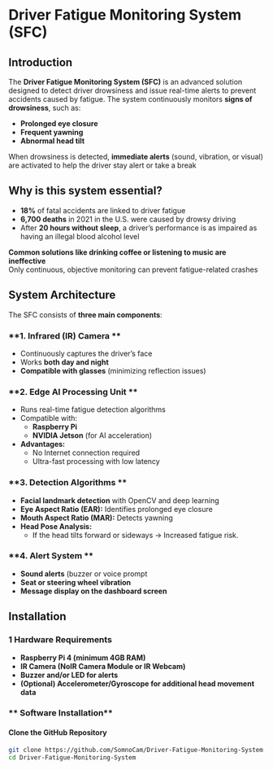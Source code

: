 # **Driver Fatigue Monitoring System (SFC)**

##  **Introduction**
The **Driver Fatigue Monitoring System (SFC)** is an advanced solution designed to detect driver drowsiness and issue real-time alerts to prevent accidents caused by fatigue. The system continuously monitors **signs of drowsiness**, such as:
- **Prolonged eye closure**
- **Frequent yawning**
- **Abnormal head tilt**

When drowsiness is detected, **immediate alerts** (sound, vibration, or visual) are activated to help the driver stay alert or take a break

##  **Why is this system essential?**
- **18%** of fatal accidents are linked to driver fatigue
- **6,700 deaths** in 2021 in the U.S. were caused by drowsy driving
- After **20 hours without sleep**, a driver’s performance is as impaired as having an illegal blood alcohol level

 **Common solutions like drinking coffee or listening to music are ineffective**  
Only continuous, objective monitoring can prevent fatigue-related crashes

##  **System Architecture**
The SFC consists of **three main components**:

### **1. Infrared (IR) Camera **
- Continuously captures the driver’s face
- Works **both day and night**
- **Compatible with glasses** (minimizing reflection issues)

### **2. Edge AI Processing Unit **
- Runs real-time fatigue detection algorithms
- Compatible with:
  - **Raspberry Pi**
  - **NVIDIA Jetson** (for AI acceleration)
- **Advantages:**
  - No Internet connection required
  - Ultra-fast processing with low latency

### **3. Detection Algorithms **
- **Facial landmark detection** with OpenCV and deep learning
- **Eye Aspect Ratio (EAR):** Identifies prolonged eye closure
- **Mouth Aspect Ratio (MAR):** Detects yawning
- **Head Pose Analysis:**
  - If the head tilts forward or sideways → Increased fatigue risk.

### **4. Alert System **
- **Sound alerts** (buzzer or voice prompt
- **Seat or steering wheel vibration**
- **Message display on the dashboard screen**

##  **Installation**
### **1️ Hardware Requirements**
- **Raspberry Pi 4 (minimum 4GB RAM)**
- **IR Camera (NoIR Camera Module or IR Webcam)**
- **Buzzer and/or LED for alerts**
- **(Optional) Accelerometer/Gyroscope for additional head movement data**

### ** Software Installation**
#### **Clone the GitHub Repository**
```bash
git clone https://github.com/SomnoCam/Driver-Fatigue-Monitoring-System.git
cd Driver-Fatigue-Monitoring-System
